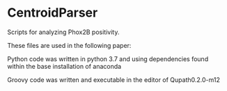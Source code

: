 # CentroidParser
Scripts for analyzing Phox2B positivity.

These files are used in the following paper:


Python code was written in python 3.7 and using dependencies found within the base installation of anaconda

Groovy code was written and executable in the editor of Qupath0.2.0-m12
